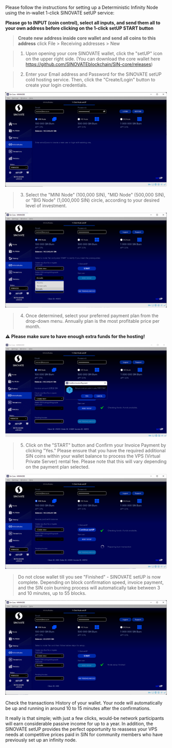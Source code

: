 Please follow the instructions for setting up a Deterministic Infinity Node using the in-wallet 1-click SINOVATE setUP service:

**Please go to INPUT (coin control), select all inputs, and send them all to your own address before clicking on the 1-click setUP START button**

> **Create new address inside core wallet and send all coins to this address** click File > Receiving addresses > New

  


> 1. Upon opening your core SINOVATE wallet, click the "setUP" icon on the upper right side. (You can download the core wallet here https://github.com/SINOVATEblockchain/SIN-core/releases)



>  2. Enter your Email address and Password for the SINOVATE setUP cold hosting service. Then, click the "Create/Login" button to create your login credentials.

  

![Image for post](assets/img/misc/in_wallet_setup_01.png)

  

>  3. Select the "MINI Node" (100,000 SIN), "MID Node" (500,000 SIN), or "BIG Node" (1,000,000 SIN) circle, according to your desired level of investment.

  

![Image for post](assets/img/misc/in_wallet_setup_02.png)

  

>  4. Once determined, select your preferred payment plan from the drop-down menu. Annually plan is the most profitable price per month.

   :warning: **Please make sure to have enough extra funds for the hosting!**

  
  

![Image for post](assets/img/misc/in_wallet_setup_03.png)

  

>  5. Click on the "START" button and Confirm your Invoice Payment by clicking "Yes." Please ensure that you have the required additional SIN coins within your wallet balance to process the VPS (Virtual Private Server) rental fee. Please note that this will vary depending on the payment plan selected.

  
  

![Image for post](assets/img/misc/in_wallet_setup_04.png)

  

> Do not close wallet till you see "Finished" - SINOVATE setUP is now complete. Depending on block confirmation speed, invoice payment, and the SIN coin burning process will automatically take between 3 and 10 minutes, up to 55 blocks.

  

![Image for post](assets/img/misc/in_wallet_setup_05.png)

  

Check the transactions History of your wallet. Your node will automatically be up and running in around 10 to 15 minutes after the confirmations.

  

It really is that simple; with just a few clicks, would-be network participants will earn considerable passive income for up to a year. In addition, the SINOVATE setUP provides the perfect opportunity to reassess your VPS needs at competitive prices paid in SIN for community members who have previously set up an infinity node.


